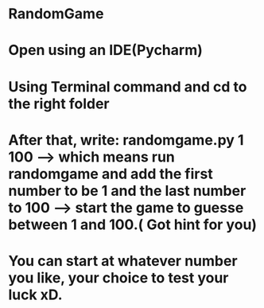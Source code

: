 # RandomGame
# Open using an IDE(Pycharm)
# Using Terminal command and cd to the right folder
# After that, write: randomgame.py 1 100 --> which means run randomgame and add the first number to be 1 and the last number to 100 --> start the game to guesse between 1 and 100.( Got hint for you)
# You can start at whatever number you like, your choice to test your luck xD.
